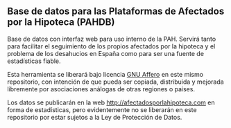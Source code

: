 Base de datos para las Plataformas de Afectados por la Hipoteca (PAHDB)
-----------------------------------------------------------------------

Base de datos con interfaz web para uso interno de la PAH. Servirá tanto para facilitar
el seguimiento de los propios afectados por la hipoteca y el problema de los desahucios
en España como para ser una fuente de estadísticas fiable.

Esta herramienta se liberará bajo licencia [GNU Affero](http://es.wikipedia.org/wiki/GNU_Affero_General_Public_License) en este mismo repositorio, con intención de que 
pueda ser copiada, distribuida y mejorada libremente por asociaciones análogas de otras
regiones o paises.

Los datos se publicarán en la web http://afectadosporlahipoteca.com en forma de estadísticas,
pero evidentemente no se liberarán en este repositorio por estar sujetos a la Ley de Protección
de Datos.


